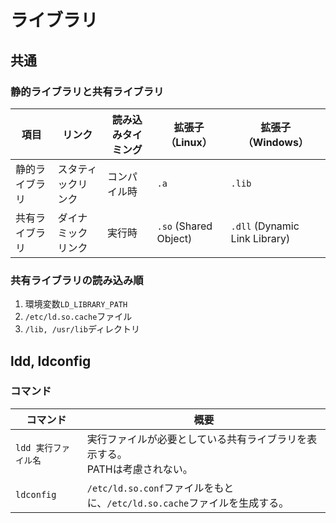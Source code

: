 # ライブラリ

## 共通

### 静的ライブラリと共有ライブラリ

| 項目           | リンク             | 読み込みタイミング | 拡張子（Linux）       | 拡張子（Windows）             |
| -------------- | ------------------ | ------------------ | --------------------- | ----------------------------- |
| 静的ライブラリ | スタティックリンク | コンパイル時       | `.a`                  | `.lib`                        |
| 共有ライブラリ | ダイナミックリンク | 実行時             | `.so` (Shared Object) | `.dll` (Dynamic Link Library) |

### 共有ライブラリの読み込み順

1. 環境変数`LD_LIBRARY_PATH`
1. `/etc/ld.so.cache`ファイル
1. `/lib, /usr/lib`ディレクトリ

## ldd, ldconfig

### コマンド

| コマンド             | 概要                                                         |
| -------------------- | ------------------------------------------------------------ |
| `ldd 実行ファイル名` | 実行ファイルが必要としている共有ライブラリを表示する。<br />PATHは考慮されない。 |
| `ldconfig`           | `/etc/ld.so.conf`ファイルをもとに、`/etc/ld.so.cache`ファイルを生成する。 |
